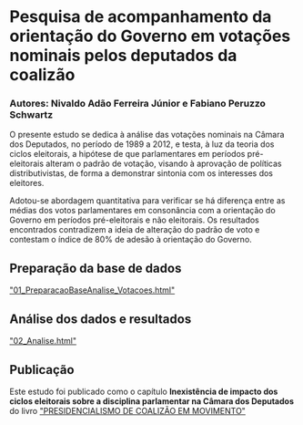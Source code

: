 # Pesquisa de acompanhamento da orientação do Governo em votações nominais pelos deputados da coalizão

### Autores: Nivaldo Adão Ferreira Júnior e Fabiano Peruzzo Schwartz

O presente estudo se dedica à análise das votações nominais na Câmara dos Deputados, no período de 1989 a 2012, e testa, à luz da teoria dos ciclos eleitorais, a hipótese de que parlamentares em períodos pré-eleitorais alteram o padrão de votação, visando à aprovação de políticas distributivistas, de forma a demonstrar sintonia com os interesses dos eleitores.

Adotou-se abordagem quantitativa para verificar se há diferença entre as médias dos votos parlamentares em consonância com a orientação do Governo em períodos pré-eleitorais e não eleitorais. Os resultados encontrados contradizem a ideia de alteração do padrão de voto e contestam o índice de 80% de adesão à orientação do Governo.

## Preparação da base de dados

["01_PreparacaoBaseAnalise_Votacoes.html"](http://htmlpreview.github.com/?https://github.com/Cefor/fidelidadedabase/blob/master/01_PreparacaoBaseAnalise_Votacoes.html)

## Análise dos dados e resultados

["02_Analise.html"](http://htmlpreview.github.com/?https://github.com/Cefor/fidelidadedabase/blob/master/02_Analise.html)

## Publicação 

Este estudo foi publicado como o capítulo **Inexistência de impacto dos
ciclos eleitorais sobre a disciplina
parlamentar na Câmara dos Deputados** do livro ["PRESIDENCIALISMO DE COALIZÃO EM MOVIMENTO"](http://bd.camara.gov.br/bd/handle/bdcamara/38299)

